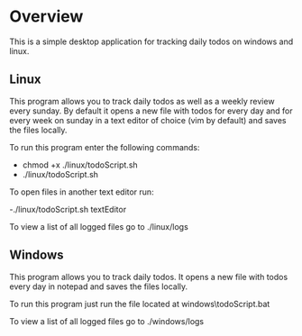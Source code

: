# Overview

This is a simple desktop application for tracking daily todos on windows and linux.

## Linux

This program allows you to track daily todos as well as a weekly review every sunday. By default it opens a new file with todos for every day and for every week on sunday in a text editor of choice (vim by default) and saves the files locally.

To run this program enter the following commands:

- chmod +x ./linux/todoScript.sh
- ./linux/todoScript.sh

To open files in another text editor run:

-./linux/todoScript.sh textEditor

To view a list of all logged files go to ./linux/logs

## Windows

This program allows you to track daily todos. It opens a new file with todos every day in notepad and saves the files locally.

To run this program just run the file located at windows\todoScript.bat

To view a list of all logged files go to ./windows/logs
